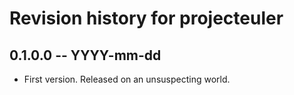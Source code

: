 # Revision history for projecteuler

## 0.1.0.0 -- YYYY-mm-dd

* First version. Released on an unsuspecting world.
